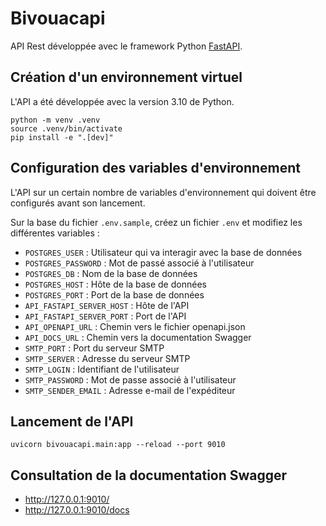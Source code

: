 # Bivouacapi

API Rest développée avec le framework Python [FastAPI](https://fastapi.tiangolo.com/).

## Création d'un environnement virtuel

L'API a été développée avec la version 3.10 de Python.

```shell
python -m venv .venv
source .venv/bin/activate
pip install -e ".[dev]"
```

## Configuration des variables d'environnement

L'API sur un certain nombre de variables d'environnement qui doivent être configurés avant son lancement.

Sur la base du fichier `.env.sample`, créez un fichier `.env` et modifiez les différentes variables :

- `POSTGRES_USER` : Utilisateur qui va interagir avec la base de données
- `POSTGRES_PASSWORD` : Mot de passé associé à l'utilisateur
- `POSTGRES_DB` : Nom de la base de données
- `POSTGRES_HOST` : Hôte de la base de données
- `POSTGRES_PORT` : Port de la base de données
- `API_FASTAPI_SERVER_HOST` : Hôte de l'API
- `API_FASTAPI_SERVER_PORT` : Port de l'API
- `API_OPENAPI_URL` : Chemin vers le fichier openapi.json
- `API_DOCS_URL` : Chemin vers la documentation Swagger
- `SMTP_PORT` : Port du serveur SMTP
- `SMTP_SERVER` : Adresse du serveur SMTP
- `SMTP_LOGIN` : Identifiant de l'utilisateur
- `SMTP_PASSWORD` : Mot de passe associé à l'utilisateur
- `SMTP_SENDER_EMAIL` : Adresse e-mail de l'expéditeur

## Lancement de l'API

`uvicorn bivouacapi.main:app --reload --port 9010`

## Consultation de la documentation Swagger

- <http://127.0.0.1:9010/>
- <http://127.0.0.1:9010/docs>
